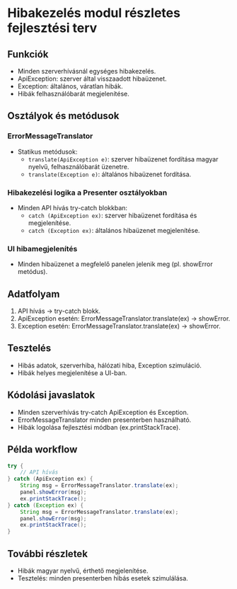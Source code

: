 # Hibakezelés modul részletes fejlesztési terv

## Funkciók

- Minden szerverhívásnál egységes hibakezelés.
- ApiException: szerver által visszaadott hibaüzenet.
- Exception: általános, váratlan hibák.
- Hibák felhasználóbarát megjelenítése.

## Osztályok és metódusok

### ErrorMessageTranslator
- Statikus metódusok:
  - `translate(ApiException e)`: szerver hibaüzenet fordítása magyar nyelvű, felhasználóbarát üzenetre.
  - `translate(Exception e)`: általános hibaüzenet fordítása.

### Hibakezelési logika a Presenter osztályokban
- Minden API hívás try-catch blokkban:
  - `catch (ApiException ex)`: szerver hibaüzenet fordítása és megjelenítése.
  - `catch (Exception ex)`: általános hibaüzenet megjelenítése.

### UI hibamegjelenítés
- Minden hibaüzenet a megfelelő panelen jelenik meg (pl. showError metódus).

## Adatfolyam

1. API hívás → try-catch blokk.
2. ApiException esetén: ErrorMessageTranslator.translate(ex) → showError.
3. Exception esetén: ErrorMessageTranslator.translate(ex) → showError.

## Tesztelés

- Hibás adatok, szerverhiba, hálózati hiba, Exception szimuláció.
- Hibák helyes megjelenítése a UI-ban.

## Kódolási javaslatok

- Minden szerverhívás try-catch ApiException és Exception.
- ErrorMessageTranslator minden presenterben használható.
- Hibák logolása fejlesztési módban (ex.printStackTrace).

## Példa workflow

```java
try {
    // API hívás
} catch (ApiException ex) {
    String msg = ErrorMessageTranslator.translate(ex);
    panel.showError(msg);
    ex.printStackTrace();
} catch (Exception ex) {
    String msg = ErrorMessageTranslator.translate(ex);
    panel.showError(msg);
    ex.printStackTrace();
}
```

## További részletek

- Hibák magyar nyelvű, érthető megjelenítése.
- Tesztelés: minden presenterben hibás esetek szimulálása.
